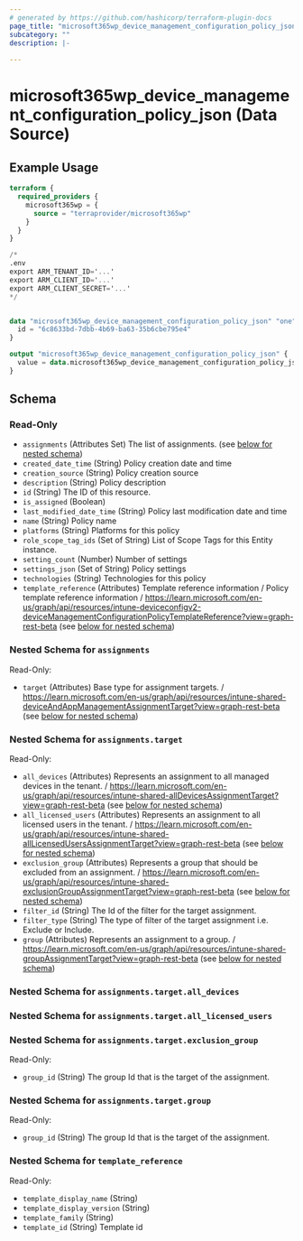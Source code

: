 ```yaml
---
# generated by https://github.com/hashicorp/terraform-plugin-docs
page_title: "microsoft365wp_device_management_configuration_policy_json Data Source - microsoft365wp"
subcategory: ""
description: |-
  
---
```


# microsoft365wp_device_management_configuration_policy_json (Data Source)



## Example Usage

```terraform
terraform {
  required_providers {
    microsoft365wp = {
      source = "terraprovider/microsoft365wp"
    }
  }
}

/*
.env
export ARM_TENANT_ID='...'
export ARM_CLIENT_ID='...'
export ARM_CLIENT_SECRET='...'
*/


data "microsoft365wp_device_management_configuration_policy_json" "one" {
  id = "6c8633bd-7dbb-4b69-ba63-35b6cbe795e4"
}

output "microsoft365wp_device_management_configuration_policy_json" {
  value = data.microsoft365wp_device_management_configuration_policy_json.one
}
```

<!-- schema generated by tfplugindocs -->
## Schema

### Read-Only

- `assignments` (Attributes Set) The list of assignments. (see [below for nested schema](#nestedatt--assignments))
- `created_date_time` (String) Policy creation date and time
- `creation_source` (String) Policy creation source
- `description` (String) Policy description
- `id` (String) The ID of this resource.
- `is_assigned` (Boolean)
- `last_modified_date_time` (String) Policy last modification date and time
- `name` (String) Policy name
- `platforms` (String) Platforms for this policy
- `role_scope_tag_ids` (Set of String) List of Scope Tags for this Entity instance.
- `setting_count` (Number) Number of settings
- `settings_json` (Set of String) Policy settings
- `technologies` (String) Technologies for this policy
- `template_reference` (Attributes) Template reference information / Policy template reference information / https://learn.microsoft.com/en-us/graph/api/resources/intune-deviceconfigv2-deviceManagementConfigurationPolicyTemplateReference?view=graph-rest-beta (see [below for nested schema](#nestedatt--template_reference))

<a id="nestedatt--assignments"></a>
### Nested Schema for `assignments`

Read-Only:

- `target` (Attributes) Base type for assignment targets. / https://learn.microsoft.com/en-us/graph/api/resources/intune-shared-deviceAndAppManagementAssignmentTarget?view=graph-rest-beta (see [below for nested schema](#nestedatt--assignments--target))

<a id="nestedatt--assignments--target"></a>
### Nested Schema for `assignments.target`

Read-Only:

- `all_devices` (Attributes) Represents an assignment to all managed devices in the tenant. / https://learn.microsoft.com/en-us/graph/api/resources/intune-shared-allDevicesAssignmentTarget?view=graph-rest-beta (see [below for nested schema](#nestedatt--assignments--target--all_devices))
- `all_licensed_users` (Attributes) Represents an assignment to all licensed users in the tenant. / https://learn.microsoft.com/en-us/graph/api/resources/intune-shared-allLicensedUsersAssignmentTarget?view=graph-rest-beta (see [below for nested schema](#nestedatt--assignments--target--all_licensed_users))
- `exclusion_group` (Attributes) Represents a group that should be excluded from an assignment. / https://learn.microsoft.com/en-us/graph/api/resources/intune-shared-exclusionGroupAssignmentTarget?view=graph-rest-beta (see [below for nested schema](#nestedatt--assignments--target--exclusion_group))
- `filter_id` (String) The Id of the filter for the target assignment.
- `filter_type` (String) The type of filter of the target assignment i.e. Exclude or Include.
- `group` (Attributes) Represents an assignment to a group. / https://learn.microsoft.com/en-us/graph/api/resources/intune-shared-groupAssignmentTarget?view=graph-rest-beta (see [below for nested schema](#nestedatt--assignments--target--group))

<a id="nestedatt--assignments--target--all_devices"></a>
### Nested Schema for `assignments.target.all_devices`


<a id="nestedatt--assignments--target--all_licensed_users"></a>
### Nested Schema for `assignments.target.all_licensed_users`


<a id="nestedatt--assignments--target--exclusion_group"></a>
### Nested Schema for `assignments.target.exclusion_group`

Read-Only:

- `group_id` (String) The group Id that is the target of the assignment.


<a id="nestedatt--assignments--target--group"></a>
### Nested Schema for `assignments.target.group`

Read-Only:

- `group_id` (String) The group Id that is the target of the assignment.




<a id="nestedatt--template_reference"></a>
### Nested Schema for `template_reference`

Read-Only:

- `template_display_name` (String)
- `template_display_version` (String)
- `template_family` (String)
- `template_id` (String) Template id


